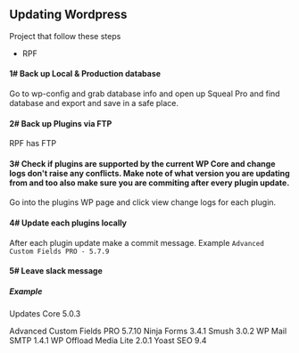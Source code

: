 ## Updating Wordpress

Project that follow these steps
- RPF

#### 1# Back up Local & Production database
Go to wp-config and grab database info and open up Squeal Pro and find database and export and save in a safe place.

#### 2# Back up Plugins via FTP
RPF has FTP

#### 3# Check if plugins are supported by the current WP Core and change logs don't raise any conflicts. Make note of what version you are updating from and too also make sure you are commiting after every plugin update.
Go into the plugins WP page and click view change logs for each plugin.

#### 4# Update each plugins locally
After each plugin update make a commit message.
Example `Advanced Custom Fields PRO - 5.7.9`

#### 5# Leave slack message
##### Example
Updates
Core 5.0.3

Advanced Custom Fields PRO 5.7.10
Ninja Forms 3.4.1
Smush 3.0.2
WP Mail SMTP 1.4.1
WP Offload Media Lite 2.0.1
Yoast SEO 9.4
